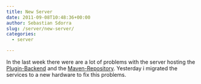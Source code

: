 ```yaml
---
title: New Server
date: 2011-09-08T10:48:36+00:00
author: Sebastian Sdorra
slug: /server/new-server/
categories:
  - server

---
```

In the last week there were are a lot of problems with the server hosting the [Plugin-Backend](https://plugins.scm-manager.org) and the [Maven-Repository](https://maven.scm-manager.org). Yesterday i migrated the services to a new hardware to fix this problems.

